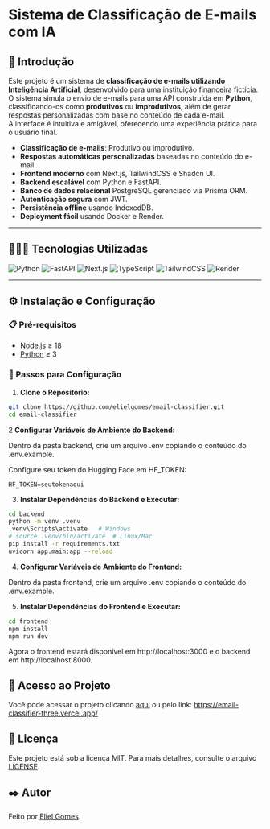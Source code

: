 # Sistema de Classificação de E-mails com IA

## 📌 Introdução

Este projeto é um sistema de **classificação de e-mails utilizando Inteligência Artificial**, desenvolvido para uma instituição financeira fictícia.  
O sistema simula o envio de e-mails para uma API construída em **Python**, classificando-os como **produtivos** ou **improdutivos**, além de gerar respostas personalizadas com base no conteúdo de cada e-mail.  
A interface é intuitiva e amigável, oferecendo uma experiência prática para o usuário final.

- **Classificação de e-mails**: Produtivo ou improdutivo.
- **Respostas automáticas personalizadas** baseadas no conteúdo do e-mail.
- **Frontend moderno** com Next.js, TailwindCSS e Shadcn UI.
- **Backend escalável** com Python e FastAPI.
- **Banco de dados relacional** PostgreSQL gerenciado via Prisma ORM.
- **Autenticação segura** com JWT.
- **Persistência offline** usando IndexedDB.
- **Deployment fácil** usando Docker e Render.

---

## 👨🏻‍💻 Tecnologias Utilizadas

![Python](https://img.shields.io/badge/Python-3776AB?style=for-the-badge&logo=python&logoColor=white)
![FastAPI](https://img.shields.io/badge/FastAPI-009688?style=for-the-badge&logo=fastapi&logoColor=white)
![Next.js](https://img.shields.io/badge/Next.js-000000?style=for-the-badge&logo=nextdotjs&logoColor=white)
![TypeScript](https://img.shields.io/badge/TypeScript-3178C6?style=for-the-badge&logo=typescript&logoColor=white)
![TailwindCSS](https://img.shields.io/badge/TailwindCSS-06B6D4?style=for-the-badge&logo=tailwind-css&logoColor=white)
![Render](https://img.shields.io/badge/Render-2EC5E6?style=for-the-badge&logo=render&logoColor=white)

---

## ⚙️ Instalação e Configuração

### 📋 Pré-requisitos

- [Node.js](https://nodejs.org/) ≥ 18
- [Python](https://www.python.org/downloads/) ≥ 3

### 🔧 Passos para Configuração

1. **Clone o Repositório:**

```bash
git clone https://github.com/elielgomes/email-classifier.git
cd email-classifier
```

2 **Configurar Variáveis de Ambiente do Backend:**

Dentro da pasta backend, crie um arquivo .env copiando o conteúdo do .env.example.

Configure seu token do Hugging Face em HF_TOKEN:
```.env
HF_TOKEN=seutokenaqui
```

3. **Instalar Dependências do Backend e Executar:**

```bash
cd backend
python -m venv .venv
.venv\Scripts\activate   # Windows
# source .venv/bin/activate  # Linux/Mac
pip install -r requirements.txt
uvicorn app.main:app --reload
```

4. **Configurar Variáveis de Ambiente do Frontend:**

Dentro da pasta frontend, crie um arquivo .env copiando o conteúdo do .env.example.

5. **Instalar Dependências do Frontend e Executar:**

```bash
cd frontend
npm install
npm run dev
```

Agora o frontend estará disponível em http://localhost:3000 e o backend em http://localhost:8000.

## 🔗 Acesso ao Projeto

Você pode acessar o projeto clicando [aqui](https://email-classifier-three.vercel.app/) ou pelo link: https://email-classifier-three.vercel.app/

## 📄 Licença

Este projeto está sob a licença MIT. Para mais detalhes, consulte o arquivo [LICENSE](https://github.com/elielgomes/email-classifier/blob/main/LICENSE.md).

## ✒️ Autor

Feito por [Eliel Gomes](https://github.com/elielgomes).
